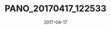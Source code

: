 ---
date: 2017-04-17
slug: PANO_20170417_122533
title: PANO_20170417_122533
image:
  ModifyDate: '2017:04:17 12:26:00'
  GPSInfo: 228
  Model: Pixel XL
  ImageWidth: 8058
  ImageHeight: 1928
  Orientation: 0
  ExifOffset: 146
  Make: Google
  path: /life/PANO_20170417_122533.jpg
  name: PANO_20170417_122533
  thumb_path: /life/thumb_PANO_20170417_122533.jpg
thumbnail: {}
exif:
  LightSource: 0
  CreateDate: '2017:04:17 12:26:00'
  DateTimeOriginal: '2017:04:17 12:26:00'
gps:
  GPSDateStamp: '2017:04:17'
  GPSAltitudeRef: 0
  GPSLongitudeRef: W
  GPSLongitude:
    - 3
    - 3
    - 29.93
  GPSLatitudeRef: 'N'
  GPSProcessingMethod: fused
  GPSTimeStamp:
    - 11
    - 25
    - 52
  GPSAltitude: 43
  GPSLatitude:
    - 53
    - 26
    - 24.16
interoperability: {}
makernote: {}

---